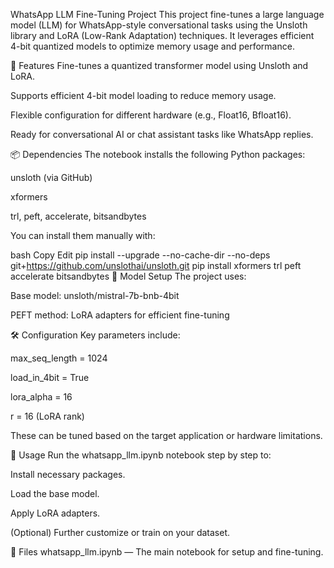 WhatsApp LLM Fine-Tuning Project
This project fine-tunes a large language model (LLM) for WhatsApp-style conversational tasks using the Unsloth library and LoRA (Low-Rank Adaptation) techniques. It leverages efficient 4-bit quantized models to optimize memory usage and performance.

🚀 Features
Fine-tunes a quantized transformer model using Unsloth and LoRA.

Supports efficient 4-bit model loading to reduce memory usage.

Flexible configuration for different hardware (e.g., Float16, Bfloat16).

Ready for conversational AI or chat assistant tasks like WhatsApp replies.

📦 Dependencies
The notebook installs the following Python packages:

unsloth (via GitHub)

xformers

trl, peft, accelerate, bitsandbytes

You can install them manually with:

bash
Copy
Edit
pip install --upgrade --no-cache-dir --no-deps git+https://github.com/unslothai/unsloth.git
pip install xformers trl peft accelerate bitsandbytes
🧠 Model Setup
The project uses:

Base model: unsloth/mistral-7b-bnb-4bit

PEFT method: LoRA adapters for efficient fine-tuning

🛠️ Configuration
Key parameters include:

max_seq_length = 1024

load_in_4bit = True

lora_alpha = 16

r = 16 (LoRA rank)

These can be tuned based on the target application or hardware limitations.

📝 Usage
Run the whatsapp_llm.ipynb notebook step by step to:

Install necessary packages.

Load the base model.

Apply LoRA adapters.

(Optional) Further customize or train on your dataset.

📁 Files
whatsapp_llm.ipynb — The main notebook for setup and fine-tuning.

